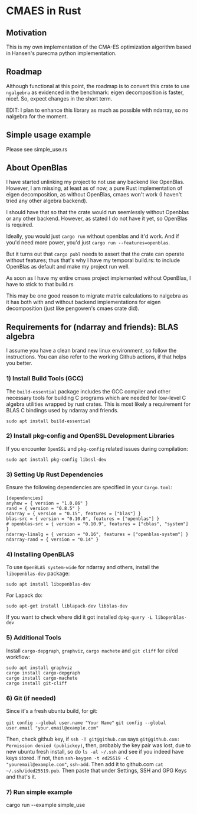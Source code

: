 # CMAES in Rust

## Motivation

This is my own implementation of the CMA-ES optimization algorithm based in Hansen's purecma python implementation.

## Roadmap

Although functional at this point, the roadmap is to convert this crate to use `ngalgebra` as evidenced in the benchmark: eigen decomposition is faster, nice!. So, expect changes in the short term.

EDIT: I plan to enhance this library as much as possible with ndarray, so no nalgebra for the moment.

## Simple usage example

Please see simple_use.rs

## About OpenBlas

I have started unlinking my project to not use any backend like OpenBlas. However, I am  missing, at least as of now, a pure Rust implementation of eigen decomposition, as without OpenBlas, cmaes won't work (I haven't tried any other algebra backend).

I should have that so that the crate would run seemlessly without Openblas or any other backend. However, as stated I do not have it yet, so OpenBlas is required.

Ideally, you would just `cargo run` without openblas and it'd work. And if you'd need more power, you'd just `cargo run --features=openblas`.

But it turns out that `cargo publ` needs to assert that the crate can operate without features; thus that's why I have my temporal build.rs: to include OpenBlas as default and make my project run well. 

As soon as I have my entire cmaes project implemented without OpenBlas, I have to stick to that build.rs

This may be one good reason to migrate matrix calculations to nalgebra as it has both with and without backend implementations for eigen decomposition (just like pengowen's cmaes crate did).

## Requirements for (ndarray and friends): BLAS algebra

I assume you have a clean brand new linux environment, so follow the instructions. You can also refer to the working Github actions, if that helps you better.

### 1) Install Build Tools (GCC)

The `build-essential` package includes the GCC compiler and other necessary tools for building C programs which are needed for low-level C algebra utilities wrapped by rust crates. This is most likely a requirement for BLAS C bindings used by ndarray and friends.

`sudo apt install build-essential`

### 2) Install pkg-config and OpenSSL Development Libraries

If you encounter `OpenSSL` and `pkg-config` related issues during compilation:

`sudo apt install pkg-config libssl-dev`

### 3) Setting Up Rust Dependencies

Ensure the following dependencies are specified in your `Cargo.toml`:

```
[dependencies]
anyhow = { version = "1.0.86" }
rand = { version = "0.8.5" }
ndarray = { version = "0.15", features = ["blas"] }
blas-src = { version = "0.10.0", features = ["openblas"] }
# openblas-src = { version = "0.10.9", features = ["cblas", "system"] }
ndarray-linalg = { version = "0.16", features = ["openblas-system"] }
ndarray-rand = { version = "0.14" }
```

### 4) Installing OpenBLAS

To use `OpenBLAS system-wide` for ndarray and others, install the `libopenblas-dev` package:

`sudo apt install libopenblas-dev`

For Lapack do:

`sudo apt-get install liblapack-dev libblas-dev`

If you want to check where did it got installed `dpkg-query -L libopenblas-dev`

### 5) Additional Tools

Install `cargo-depgraph`, `graphviz`, `cargo machete` and `git cliff` for ci/cd workflow:

```
sudo apt install graphviz
cargo install cargo-depgraph
cargo install cargo-machete
cargo install git-cliff
```

### 6) Git (if needed)

Since it's a fresh ubuntu build, for git:

`git config --global user.name "Your Name"`
`git config --global user.email "your.email@example.com"`

Then, check github key, if `ssh -T git@github.com` says `git@github.com: Permission denied (publickey)`, then, probably the key pair was lost, due to new ubuntu fresh install, so do `ls -al ~/.ssh` and see if you indeed have keys stored. If not, then `ssh-keygen -t ed25519 -C "youremail@example.com"`, `ssh-add`. Then add it to github.com `cat ~/.ssh/ided25519.pub`. Then paste that under Settings, SSH and GPG Keys and that's it.

### 7) Run simple example

cargo run --example simple_use